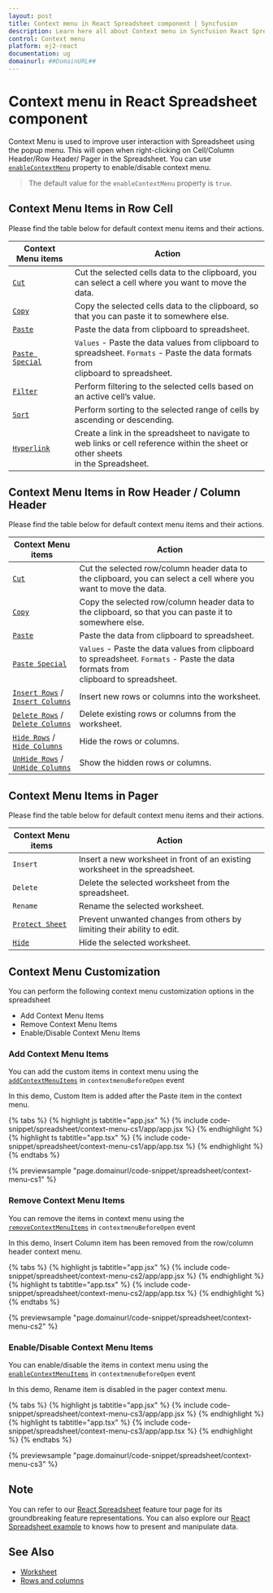 ```yaml
---
layout: post
title: Context menu in React Spreadsheet component | Syncfusion
description: Learn here all about Context menu in Syncfusion React Spreadsheet component of Syncfusion Essential JS 2 and more.
control: Context menu 
platform: ej2-react
documentation: ug
domainurl: ##DomainURL##
---
```


# Context menu in React Spreadsheet component

Context Menu is used to improve user interaction with Spreadsheet using the popup menu. This will open when right-clicking on Cell/Column Header/Row Header/ Pager in the Spreadsheet. You can use [`enableContextMenu`](https://ej2.syncfusion.com/react/documentation/api/spreadsheet/#enablecontextmenu) property to enable/disable context menu.

> The default value for the `enableContextMenu` property is `true`.

## Context Menu Items in Row Cell

Please find the table below for default context menu items and their actions.

| Context Menu items | Action |
|-------|---------|
| [`Cut`](https://ej2.syncfusion.com/react/documentation/api/spreadsheet/#cut) | Cut the selected cells data to the clipboard, you can select a cell where you want to move the data. |
| [`Copy`](https://ej2.syncfusion.com/react/documentation/api/spreadsheet/#copy) | Copy the selected cells data to the clipboard, so that you can paste it to somewhere else. |
| [`Paste`](https://ej2.syncfusion.com/react/documentation/api/spreadsheet/#paste) | Paste the data from clipboard to spreadsheet. |
| [`Paste Special`](https://ej2.syncfusion.com/react/documentation/api/spreadsheet/#paste) | `Values` - Paste the data values from clipboard to spreadsheet.  `Formats` - Paste the data formats from  <br/> clipboard to spreadsheet. |
| [`Filter`](https://ej2.syncfusion.com/react/documentation/api/spreadsheet/#filter) | Perform filtering to the selected cells based on an active cell’s value. |
| [`Sort`](https://ej2.syncfusion.com/react/documentation/api/spreadsheet/#sort) | Perform sorting to the selected range of cells by ascending or descending. |
| [`Hyperlink`](https://ej2.syncfusion.com/react/documentation/api/spreadsheet/#hyperlink) | Create a link in the spreadsheet to navigate to web links or cell reference within the sheet or other sheets  <br/> in the Spreadsheet. |

## Context Menu Items in Row Header / Column Header

Please find the table below for default context menu items and their actions.

| Context Menu items | Action |
|-------|---------|
| [`Cut`](https://ej2.syncfusion.com/react/documentation/api/spreadsheet/#cut) | Cut the selected row/column header data to the clipboard, you can select a cell where you want to move the data. |
| [`Copy`](https://ej2.syncfusion.com/react/documentation/api/spreadsheet/#copy) | Copy the selected row/column header data to the clipboard, so that you can paste it to somewhere else. |
| [`Paste`](https://ej2.syncfusion.com/react/documentation/api/spreadsheet/#paste) | Paste the data from clipboard to spreadsheet. |
| [`Paste Special`](https://ej2.syncfusion.com/react/documentation/api/spreadsheet/#paste) | `Values` - Paste the data values from clipboard to spreadsheet. `Formats` - Paste the data formats from  <br/> clipboard to spreadsheet. |
| [`Insert Rows`](https://ej2.syncfusion.com/react/documentation/api/spreadsheet/#insertrow) / [`Insert Columns`](https://ej2.syncfusion.com/react/documentation/api/spreadsheet/#insertcolumn) | Insert new rows or columns into the worksheet. |
| [`Delete Rows`](https://ej2.syncfusion.com/react/documentation/api/spreadsheet/#delete) / [`Delete Columns`](https://ej2.syncfusion.com/react/documentation/api/spreadsheet/#delete) | Delete existing rows or columns from the worksheet. |
| [`Hide Rows`](https://ej2.syncfusion.com/react/documentation/api/spreadsheet/#hiderow) / [`Hide Columns`](https://ej2.syncfusion.com/react/documentation/api/spreadsheet/#hidecolumn) | Hide the rows or columns. |
| [`UnHide Rows`](https://ej2.syncfusion.com/react/documentation/api/spreadsheet/#hiderow) / [`UnHide Columns`](https://ej2.syncfusion.com/react/documentation/api/spreadsheet/#hidecolumn) | Show the hidden rows or columns. |

## Context Menu Items in Pager

Please find the table below for default context menu items and their actions.

| Context Menu items | Action |
|-------|---------|
| `Insert` | Insert a new worksheet in front of an existing worksheet in the spreadsheet. |
| `Delete` | Delete the selected worksheet from the spreadsheet. |
| `Rename` | Rename the selected worksheet. |
| [`Protect Sheet`](https://ej2.syncfusion.com/react/documentation/api/spreadsheet/#protectsheet) | Prevent unwanted changes from others by limiting their ability to edit. |
| [`Hide`](https://ej2.syncfusion.com/react/documentation/api/spreadsheet/#hide) |Hide the selected worksheet. |

## Context Menu Customization

You can perform the following context menu customization options in the spreadsheet

* Add Context Menu Items
* Remove Context Menu Items
* Enable/Disable Context Menu Items

### Add Context Menu Items

You can add the custom items in context menu using the [`addContextMenuItems`](https://ej2.syncfusion.com/react/documentation/api/spreadsheet/#addcontextmenuitems) in `contextmenuBeforeOpen` event

In this demo, Custom Item is added after the Paste item in the context menu.

{% tabs %}
{% highlight js tabtitle="app.jsx" %}
{% include code-snippet/spreadsheet/context-menu-cs1/app/app.jsx %}
{% endhighlight %}
{% highlight ts tabtitle="app.tsx" %}
{% include code-snippet/spreadsheet/context-menu-cs1/app/app.tsx %}
{% endhighlight %}
{% endtabs %}

 {% previewsample "page.domainurl/code-snippet/spreadsheet/context-menu-cs1" %}

### Remove Context Menu Items

You can remove the items in context menu using the [`removeContextMenuItems`](https://ej2.syncfusion.com/react/documentation/api/spreadsheet/#removecontextmenuitems) in `contextmenuBeforeOpen` event

In this demo, Insert Column item has been removed from the row/column header context menu.

{% tabs %}
{% highlight js tabtitle="app.jsx" %}
{% include code-snippet/spreadsheet/context-menu-cs2/app/app.jsx %}
{% endhighlight %}
{% highlight ts tabtitle="app.tsx" %}
{% include code-snippet/spreadsheet/context-menu-cs2/app/app.tsx %}
{% endhighlight %}
{% endtabs %}

 {% previewsample "page.domainurl/code-snippet/spreadsheet/context-menu-cs2" %}

### Enable/Disable Context Menu Items

You can enable/disable the items in context menu using the [`enableContextMenuItems`](https://ej2.syncfusion.com/react/documentation/api/spreadsheet/#enablecontextmenuitems) in `contextmenuBeforeOpen` event

In this demo, Rename item is disabled in the pager context menu.

{% tabs %}
{% highlight js tabtitle="app.jsx" %}
{% include code-snippet/spreadsheet/context-menu-cs3/app/app.jsx %}
{% endhighlight %}
{% highlight ts tabtitle="app.tsx" %}
{% include code-snippet/spreadsheet/context-menu-cs3/app/app.tsx %}
{% endhighlight %}
{% endtabs %}

 {% previewsample "page.domainurl/code-snippet/spreadsheet/context-menu-cs3" %}

## Note

You can refer to our [React Spreadsheet](https://www.syncfusion.com/react-ui-components/react-spreadsheet) feature tour page for its groundbreaking feature representations. You can also explore our [React Spreadsheet example](https://ej2.syncfusion.com/react/demos/#/material/spreadsheet/default) to knows how to present and manipulate data.

## See Also

* [Worksheet](./worksheet)
* [Rows and columns](./rows-and-columns)